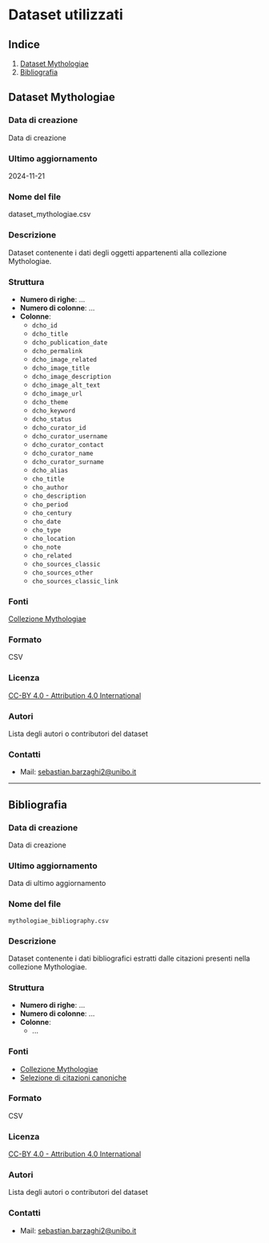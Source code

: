 # Dataset utilizzati

## Indice
1. [Dataset Mythologiae](#dataset-mythologiae)
2. [Bibliografia](#bibliografia)

## Dataset Mythologiae

### Data di creazione
Data di creazione

### Ultimo aggiornamento
2024-11-21

### Nome del file
dataset_mythologiae.csv

### Descrizione
Dataset contenente i dati degli oggetti appartenenti alla collezione Mythologiae.

### Struttura
* **Numero di righe**: ...
* **Numero di colonne**: ...
* **Colonne**:
    * `dcho_id`	
    * `dcho_title`
    * `dcho_publication_date`	
    * `dcho_permalink`
    * `dcho_image_related`
    * `dcho_image_title`
    * `dcho_image_description`
    * `dcho_image_alt_text`
    * `dcho_image_url`
    * `dcho_theme`
    * `dcho_keyword`
    * `dcho_status`
    * `dcho_curator_id`	
    * `dcho_curator_username`
    * `dcho_curator_contact`
    * `dcho_curator_name`
    * `dcho_curator_surname`
    * `dcho_alias`
    * `cho_title`
    * `cho_author`
    * `cho_description`
    * `cho_period`
    * `cho_century`
    * `cho_date`
    * `cho_type`
    * `cho_location`
    * `cho_note`
    * `cho_related`
    * `cho_sources_classic`
    * `cho_sources_other`
    * `cho_sources_classic_link`

### Fonti
[Collezione Mythologiae](https://mythologiae.unibo.it/)

### Formato
CSV

### Licenza
[CC-BY 4.0 - Attribution 4.0 International](https://creativecommons.org/licenses/by/4.0/)

### Autori
Lista degli autori o contributori del dataset

### Contatti
- Mail: <sebastian.barzaghi2@unibo.it>

***

## Bibliografia

### Data di creazione
Data di creazione

### Ultimo aggiornamento
Data di ultimo aggiornamento

### Nome del file
`mythologiae_bibliography.csv`

### Descrizione
Dataset contenente i dati bibliografici estratti dalle citazioni presenti nella collezione Mythologiae.

### Struttura
* **Numero di righe**: ...
* **Numero di colonne**: ...
* **Colonne**:
    * ...

### Fonti
- [Collezione Mythologiae](https://mythologiae.unibo.it/)
- [Selezione di citazioni canoniche](https://docs.google.com/spreadsheets/d/1GBWW2AMO8HjXhyNB59CuC_aAx3X2aFl1uES5eHGLqos/edit?usp=sharing)


### Formato
CSV

### Licenza
[CC-BY 4.0 - Attribution 4.0 International](https://creativecommons.org/licenses/by/4.0/)

### Autori
Lista degli autori o contributori del dataset

### Contatti
- Mail: <sebastian.barzaghi2@unibo.it>
